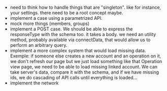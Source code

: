 - need to think how to handle things that are "singleton". like for instance, your settings. there need to be a root concept maybe.
- implement a case using a parametrized API.
- mock more things (members, groups)
- implement a POST case. We should be able to express the responseType with the schema too. it takes a body. we need an utility method, probably available via connectData, that would allow us to perform an arbitrary query.
- implement a more complex system that would load missing data. Exemple: if someone else creates a new account and an operation on it, we don't refresh our page but we just load something like that Operation view page, we need to be able to load missing linked account. We can take server's data, compare it with the schema, and if we have missing ids, we do cascading of API calls until everything is loaded...
- implement the network
